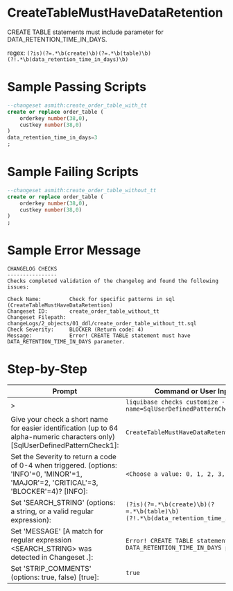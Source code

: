 # CreateTableMustHaveDataRetention

CREATE TABLE statements must include parameter for DATA_RETENTION_TIME_IN_DAYS.

regex: `(?is)(?=.*\b(create)\b)(?=.*\b(table)\b)(?!.*\b(data_retention_time_in_days)\b)`

# Sample Passing Scripts
``` sql
--changeset asmith:create_order_table_with_tt
create or replace order_table (
    orderkey number(38,0),
    custkey number(38,0)
)
data_retention_time_in_days=3
;
```

# Sample Failing Scripts
``` sql
--changeset asmith:create_order_table_without_tt
create or replace order_table (
    orderkey number(38,0),
    custkey number(38,0)
)
;
```

# Sample Error Message
``` 
CHANGELOG CHECKS
----------------
Checks completed validation of the changelog and found the following issues:

Check Name:         Check for specific patterns in sql (CreateTableMustHaveDataRetention)
Changeset ID:       create_order_table_without_tt
Changeset Filepath: changeLogs/2_objects/01_ddl/create_order_table_without_tt.sql
Check Severity:     BLOCKER (Return code: 4)
Message:            Error! CREATE TABLE statement must have DATA_RETENTION_TIME_IN_DAYS parameter.
```

# Step-by-Step
| Prompt | Command or User Input |
| ------ | ----------------------|
| > | `liquibase checks customize --check-name=SqlUserDefinedPatternCheck` |
| Give your check a short name for easier identification (up to 64 alpha-numeric characters only) [SqlUserDefinedPatternCheck1]: | `CreateTableMustHaveDataRetention` |
| Set the Severity to return a code of 0-4 when triggered. (options: 'INFO'=0, 'MINOR'=1, 'MAJOR'=2, 'CRITICAL'=3, 'BLOCKER'=4)? [INFO]: | `<Choose a value: 0, 1, 2, 3, 4>` |
| Set 'SEARCH_STRING' (options: a string, or a valid regular expression): | `(?is)(?=.*\b(create)\b)(?=.*\b(table)\b)(?!.*\b(data_retention_time_in_days)\b)` |
| Set 'MESSAGE' [A match for regular expression <SEARCH_STRING> was detected in Changeset <CHANGESET>.]: | `Error! CREATE TABLE statement must have DATA_RETENTION_TIME_IN_DAYS parameter.` |
| Set 'STRIP_COMMENTS' (options: true, false) [true]: | `true` |
